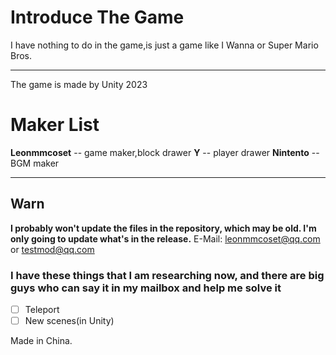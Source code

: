 # Introduce The Game

I have nothing to do in the game,is just a game like I Wanna or Super Mario Bros.

---

The game is made by Unity 2023

# Maker List

**Leonmmcoset** -- game maker,block drawer
**Y** -- player drawer
**Nintento** -- BGM maker

---

## Warn

**I probably won't update the files in the repository, which may be old. I'm only going to update what's in the release.**
E-Mail:
leonmmcoset@qq.com or testmod@qq.com
### I have these things that I am researching now, and there are big guys who can say it in my mailbox and help me solve it

* [ ] Teleport
* [ ] New scenes(in Unity)

Made in China.

